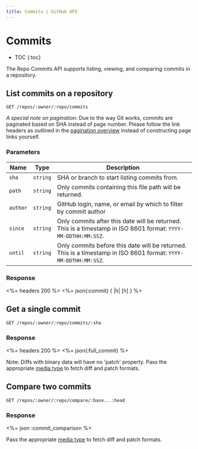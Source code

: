 ```yaml
---
title: Commits | GitHub API
---
```


# Commits

* TOC
{:toc}

The Repo Commits API supports listing, viewing, and comparing commits in a repository.

## List commits on a repository

    GET /repos/:owner/:repo/commits

_A special note on pagination:_ Due to the way Git works, commits are paginated
based on SHA instead of page number. Please follow the link headers as outlined
in the [pagination overview](http://developer.github.com/v3/#pagination)
instead of constructing page links yourself.

### Parameters

Name | Type | Description 
-----|------|--------------
`sha`|`string` | SHA or branch to start listing commits from.
`path`|`string` | Only commits containing this file path will be returned.
`author`|`string` | GitHub login, name, or email by which to filter by commit author
`since`|`string` | Only commits after this date will be returned. This is a timestamp in ISO 8601 format: `YYYY-MM-DDTHH:MM:SSZ`.
`until`|`string` | Only commits before this date will be returned. This is a timestamp in ISO 8601 format: `YYYY-MM-DDTHH:MM:SSZ`.


### Response

<%= headers 200 %>
<%= json(:commit) { |h| [h] } %>

## Get a single commit

    GET /repos/:owner/:repo/commits/:sha

### Response

<%= headers 200 %>
<%= json(:full_commit) %>

Note: Diffs with binary data will have no 'patch' property. Pass the
appropriate [media type](/v3/media/#commits-commit-comparison-and-pull-requests) to fetch diff and
patch formats.

## Compare two commits

    GET /repos/:owner/:repo/compare/:base...:head

### Response

<%= json :commit_comparison %>

Pass the appropriate [media type](/v3/media/#commits-commit-comparison-and-pull-requests) to fetch diff and patch formats.
